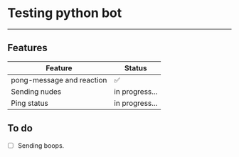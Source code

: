 # Testing python bot

------------

## Features

| **Feature** | **Status** |
|-------------|------------|
|pong-message and reaction|:white_check_mark:|
|Sending nudes|in progress...|
|Ping status|in progress...|

## To do

- [ ] Sending boops.

